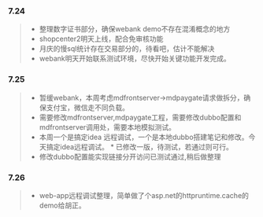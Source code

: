 ### 7.24

> * 整理数字证书部分，确保webank demo不存在混淆概念的地方
> * shopcenter2明天上线，配合免审核功能
> * 月庆的慢sql统计存在交易部分的，待看吧，估计不能解决
> * webank明天开始联系测试环境，尽快开始关键功能开发完成。

### 7.25

> * 暂缓webank，本周考虑mdfrontserver->mdpaygate请求做拆分，确保支付宝，微信走不同负载。
> * 需要修改mdfrontserver,mdpaygate工程，需要修改dubbo配置和mdfrontserver调用处，需要本地模拟测试。
> * 本周一个是搞定idea 远程调试，一个是本地dubbo搭建笔记和修改。今天搞定idea远程调试。
>       * 已修改一版，待测试，若通过则可行。
> * 修改dubbo配置能实现链接分开访问已测试通过,稍后做整理

### 7.26

> * web-app远程调试整理，简单做了个asp.net的httpruntime.cache的demo给胡正。

